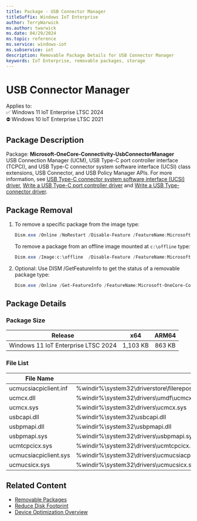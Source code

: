 ```yaml
---
title: Package - USB Connector Manager
titleSuffix: Windows IoT Enterprise
author: TerryWarwick
ms.author: twarwick
ms.date: 04/29/2024
ms.topic: reference
ms.service: windows-iot
ms.subservice: iot
description: Removable Package Details for USB Connector Manager
keywords: IoT Enterprise, removable packages, storage
---
```


# USB Connector Manager

Applies to:  
✅ Windows 11 IoT Enterprise LTSC 2024  
⛔ Windows 10 IoT Enterprise LTSC 2021

## Package Description

Package: **Microsoft-OneCore-Connectivity-UsbConnectorManager** </br> USB Connection Manager (UCM), USB Type-C port controller interface (TCPCI), and USB Type-C connector system software interface (UCSI) class extensions,  USB Connector, and USB Policy Manager APIs. For more information, see [USB Type-C connector system software interface (UCSI) driver](/windows-hardware/drivers/usbcon/ucsi), [Write a USB Type-C port controller driver](/windows-hardware/drivers/usbcon/write-a-usb-type-c-port-controller-driver) and [Write a USB Type-connector driver](/windows-hardware/drivers/usbcon/bring-up-a-usb-type-c-connector-on-a-windows-system).

## Package Removal

1. To remove a specific package from the image type:

   ```powershell
   Dism.exe /Online /NoRestart /Disable-Feature /FeatureName:Microsoft-OneCore-Connectivity-UsbConnectorManager /PackageName:@Package
   ````

   To remove a package from an offline image mounted at `c:\offline` type:

   ```powershell
   Dism.exe /Image:c:\offline  /Disable-Feature /FeatureName:Microsoft-OneCore-Connectivity-UsbConnectorManager /PackageName:@Package
   ```

1. Optional: Use DISM /GetFeatureInfo to get the status of a removable package type:

   ```powershell
   Dism.exe /Online /Get-FeatureInfo /FeatureName:Microsoft-OneCore-Connectivity-UsbConnectorManager /PackageName:@Package
   ````

## Package Details

### Package Size

| Release                             |   x64     |    ARM64    |
|-------------------------------------|:---------:|:-----------:|
| Windows 11 IoT Enterprise LTSC 2024 | 1,103 KB  | 863 KB      |

### File List

| File Name | Installed Location |
|-----------|--------------------|
| ucmucsiacpiclient.inf | %windir%\system32\driverstore\filerepository\ucmucsiacpiclient.inf_amd64_ec9b4186b56641aa\ucmucsiacpiclient.inf |
| ucmcx.dll | %windir%\system32\drivers\umdf\ucmcx.dll |
| ucmcx.sys | %windir%\system32\drivers\ucmcx.sys |
| usbcapi.dll | %windir%\system32\usbcapi.dll |
| usbpmapi.dll | %windir%\system32\usbpmapi.dll |
| usbpmapi.sys | %windir%\system32\drivers\usbpmapi.sys |
| ucmtcpcicx.sys | %windir%\system32\drivers\ucmtcpcicx.sys |
| ucmucsiacpiclient.sys | %windir%\system32\drivers\ucmucsiacpiclient.sys |
| ucmucsicx.sys | %windir%\system32\drivers\ucmucsicx.sys |

## Related Content

- [Removable Packages](/windows/iot/iot-enterprise/Optimize-Your-Device/Removable-Packages)
- [Reduce Disk Footprint](/windows/iot/iot-enterprise/Optimize-Your-Device/Reduce-Disk-Footprint)
- [Device Optimization Overview](/windows/iot/iot-enterprise/Optimize-Your-Device/Overview)
